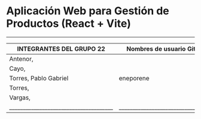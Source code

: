 # Aplicación Web para Gestión de Productos (React + Vite)
____________________________________________________________________________
| **INTEGRANTES DEL GRUPO 22**         | **Nombres de usuario Github**     |
|--------------------------------------|-----------------------------------|
| Antenor,                             |                                   |
| Cayo,                                |                                   |
| Torres, Pablo Gabriel                |     eneporene                     |
| Torres,                              |                                   |
| Vargas,                              |                                   |
|______________________________________|___________________________________|